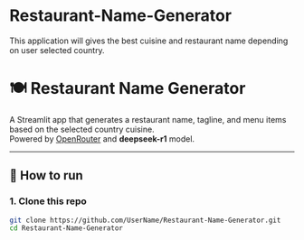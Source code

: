 # Restaurant-Name-Generator
This application will gives the best cuisine and restaurant name depending on user selected country.



# 🍽️ Restaurant Name Generator

A Streamlit app that generates a restaurant name, tagline, and menu items based on the selected country cuisine.  
Powered by [OpenRouter](https://openrouter.ai/) and **deepseek-r1** model.

---

## 🚀 How to run

### 1. Clone this repo
```bash
git clone https://github.com/UserName/Restaurant-Name-Generator.git
cd Restaurant-Name-Generator
